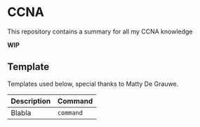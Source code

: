 # CCNA
This repository contains a summary for all my CCNA knowledge

**WIP**

## Template 

Templates used below, special thanks to Matty De Grauwe.

| Description       | Command       |
|:-----------------|:-------------|
| Blabla            | `command`     |